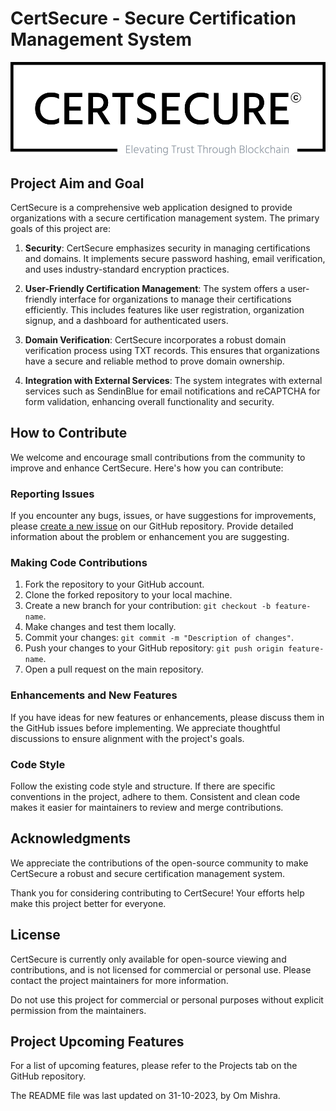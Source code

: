 # CertSecure - Secure Certification Management System

![CertSecure Logo](https://raw.githubusercontent.com/Om-Mishra7/KRMU-OS-Expo_2023/master/app/static/logo.png)

## Project Aim and Goal

CertSecure is a comprehensive web application designed to provide organizations with a secure certification management system. The primary goals of this project are:

1. **Security**: CertSecure emphasizes security in managing certifications and domains. It implements secure password hashing, email verification, and uses industry-standard encryption practices.

2. **User-Friendly Certification Management**: The system offers a user-friendly interface for organizations to manage their certifications efficiently. This includes features like user registration, organization signup, and a dashboard for authenticated users.

3. **Domain Verification**: CertSecure incorporates a robust domain verification process using TXT records. This ensures that organizations have a secure and reliable method to prove domain ownership.

4. **Integration with External Services**: The system integrates with external services such as SendinBlue for email notifications and reCAPTCHA for form validation, enhancing overall functionality and security.

## How to Contribute

We welcome and encourage small contributions from the community to improve and enhance CertSecure. Here's how you can contribute:

### Reporting Issues

If you encounter any bugs, issues, or have suggestions for improvements, please [create a new issue](https://github.com/your-repository/issues) on our GitHub repository. Provide detailed information about the problem or enhancement you are suggesting.

### Making Code Contributions

1. Fork the repository to your GitHub account.
2. Clone the forked repository to your local machine.
3. Create a new branch for your contribution: `git checkout -b feature-name`.
4. Make changes and test them locally.
5. Commit your changes: `git commit -m "Description of changes"`.
6. Push your changes to your GitHub repository: `git push origin feature-name`.
7. Open a pull request on the main repository.

### Enhancements and New Features

If you have ideas for new features or enhancements, please discuss them in the GitHub issues before implementing. We appreciate thoughtful discussions to ensure alignment with the project's goals.

### Code Style

Follow the existing code style and structure. If there are specific conventions in the project, adhere to them. Consistent and clean code makes it easier for maintainers to review and merge contributions.

## Acknowledgments

We appreciate the contributions of the open-source community to make CertSecure a robust and secure certification management system.

Thank you for considering contributing to CertSecure! Your efforts help make this project better for everyone.

## License

CertSecure is currently only available for open-source viewing and contributions, and is not licensed for commercial or personal use. Please contact the project maintainers for more information.

Do not use this project for commercial or personal purposes without explicit permission from the maintainers.

## Project Upcoming Features

For a list of upcoming features, please refer to the Projects tab on the GitHub repository.


The README file was last updated on 31-10-2023, by Om Mishra.
